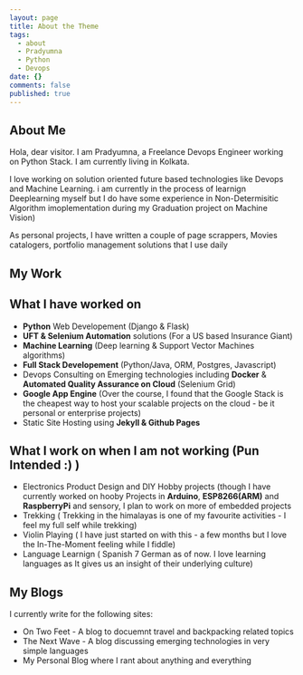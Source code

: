 ```yaml
---
layout: page
title: About the Theme
tags:
  - about
  - Pradyumna
  - Python
  - Devops
date: {}
comments: false
published: true
---
```

    
## About Me
Hola, dear visitor. I am Pradyumna, a Freelance Devops Engineer working on Python Stack. I am currently living in Kolkata. 

I love working on solution oriented future based technologies like Devops and Machine Learning. i am currently in the process of learnign Deeplearning myself but I do have some experience in Non-Determisitic Algorithm imoplementation during my Graduation project on Machine Vision)

As personal projects, I have written a couple of page scrappers, Movies catalogers, portfolio management solutions that I use daily

## My Work

## What I have worked on 
* **Python** Web Developement (Django & Flask)
* **UFT & Selenium Automation** solutions (For a US based Insurance Giant)
* **Machine Learning** (Deep learning & Support Vector Machines algorithms)
* **Full Stack Developement** (Python/Java, ORM, Postgres, Javascript)
* Devops Consulting on Emerging technologies including **Docker** & **Automated Quality Assurance on Cloud** (Selenium Grid)
* **Google App Engine** (Over the course, I found that the Google Stack is the cheapest way to host your scalable projects on the cloud - be it personal or enterprise projects)
* Static Site Hosting using **Jekyll & Github Pages**

## What I work on when I am not working (Pun Intended :) )
* Electronics Product Design and DIY Hobby projects (though I have currently worked on hooby Projects in **Arduino**, **ESP8266(ARM)** and **RaspberryPi** and sensory, I plan to work on more of embedded projects
* Trekking ( Trekking in the himalayas is one of my favourite activities - I feel my full self while trekking)
* Violin Playing ( I have just started on with this - a few months but I love the In-The-Moment feeling while I fiddle)
* Language Learnign ( Spanish 7 German as of now. I love learning languages as It gives us an insight of their underlying culture)

## My Blogs
I currently write for the following sites:
* On Two Feet - A blog to docuemnt travel and backpacking related topics
* The Next Wave - A blog discussing emerging technologies in very simple languages
* My Personal Blog where I rant about anything and everything
